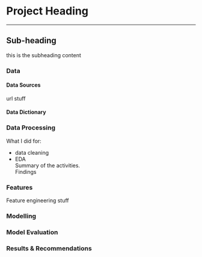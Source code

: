 # Project Heading 

---

## Sub-heading

this is the subheading content

### Data

#### Data Sources
url stuff

#### Data Dictionary

### Data Processing
What I did for:  
- data cleaning  
- EDA  
Summary of the activities.  
Findings  

### Features
Feature engineering stuff

### Modelling

### Model Evaluation

### Results & Recommendations
